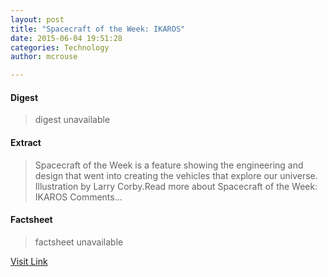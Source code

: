 ```yaml
---
layout: post
title: "Spacecraft of the Week: IKAROS"
date: 2015-06-04 19:51:28
categories: Technology
author: mcrouse

---
```



#### Digest
>digest unavailable

#### Extract
>Spacecraft of the Week is a feature showing the engineering and design that went into creating the vehicles that explore our universe. Illustration by Larry Corby.Read more about Spacecraft of the Week: IKAROS Comments...

#### Factsheet
>factsheet unavailable

[Visit Link](http://www.pddnet.com/news/2015/06/spacecraft-week-ikaros)


